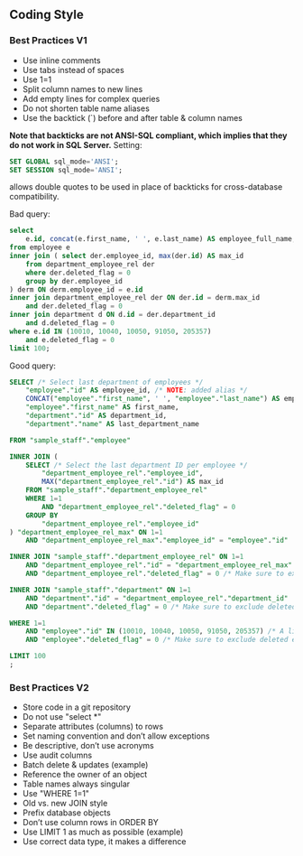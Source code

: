 ## Coding Style
### Best Practices V1
* Use inline comments
* Use tabs instead of spaces
* Use 1=1
* Split column names to new lines
* Add empty lines for complex queries
* Do not shorten table name aliases
* Use the backtick (`) before and after table & column names

**Note that backticks are not ANSI-SQL compliant, which implies that they do
not work in SQL Server.**
 Setting:
```sql
SET GLOBAL sql_mode='ANSI';
SET SESSION sql_mode='ANSI';
```
allows double quotes to be used in place of backticks for cross-database compatibility.

Bad query:
```sql
select
    e.id, concat(e.first_name, ' ', e.last_name) AS employee_full_name, e.first_name, d.id AS department_id, d.name AS last_department_name
from employee e
inner join ( select der.employee_id, max(der.id) AS max_id
    from department_employee_rel der
    where der.deleted_flag = 0
    group by der.employee_id
) derm ON derm.employee_id = e.id
inner join department_employee_rel der ON der.id = derm.max_id
    and der.deleted_flag = 0
inner join department d ON d.id = der.department_id
    and d.deleted_flag = 0
where e.id IN (10010, 10040, 10050, 91050, 205357)
    and e.deleted_flag = 0
limit 100;
```
Good query:
```sql
SELECT /* Select last department of employees */
	"employee"."id" AS employee_id, /* NOTE: added alias */
	CONCAT("employee"."first_name", ' ', "employee"."last_name") AS employee_full_name,
	"employee"."first_name" AS first_name,
	"department"."id" AS department_id,
	"department"."name" AS last_department_name

FROM "sample_staff"."employee"

INNER JOIN (
	SELECT /* Select the last department ID per employee */
		"department_employee_rel"."employee_id",
		MAX("department_employee_rel"."id") AS max_id
	FROM "sample_staff"."department_employee_rel"
	WHERE 1=1
		AND "department_employee_rel"."deleted_flag" = 0
	GROUP BY
		"department_employee_rel"."employee_id"
) "department_employee_rel_max" ON 1=1
	AND "department_employee_rel_max"."employee_id" = "employee"."id"

INNER JOIN "sample_staff"."department_employee_rel" ON 1=1
	AND "department_employee_rel"."id" = "department_employee_rel_max"."max_id"
	AND "department_employee_rel"."deleted_flag" = 0 /* Make sure to exclude deleted entities */

INNER JOIN "sample_staff"."department" ON 1=1
	AND "department"."id" = "department_employee_rel"."department_id"
	AND "department"."deleted_flag" = 0 /* Make sure to exclude deleted entities */

WHERE 1=1
	AND "employee"."id" IN (10010, 10040, 10050, 91050, 205357) /* A list of employee_id's */
	AND "employee"."deleted_flag" = 0 /* Make sure to exclude deleted entities */

LIMIT 100
;
```

### Best Practices V2
* Store code in a git repository
* Do not use "select *"
* Separate attributes (columns) to rows
* Set naming convention and don’t allow exceptions
* Be descriptive, don’t use acronyms
* Use audit columns
* Batch delete & updates (example)
* Reference the owner of an object
* Table names always singular
* Use "WHERE 1=1"
* Old vs. new JOIN style
* Prefix database objects
* Don’t use column rows in ORDER BY
* Use LIMIT 1 as much as possible (example)
* Use correct data type, it makes a difference


